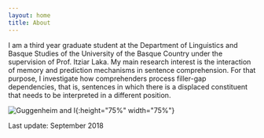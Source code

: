 ```yaml
---
layout: home
title: About
---
```



I am a third year graduate student at the Department of Linguistics and Basque Studies of the University of the Basque Country under the supervision of Prof. Itziar Laka. My main research interest is the interaction of memory and prediction mechanisms in sentence comprehension. For that purpose, I investigate how comprehenders process filler-gap dependencies, that is, sentences in which there is a displaced constituent that needs to be interpreted in a different position.

![Guggenheim and I](http://www.ehu.eus/HEB/wp-content/uploads/2015/11/Foto-grande.jpg#right){:height="75%" width="75%"}

Last update: September 2018
